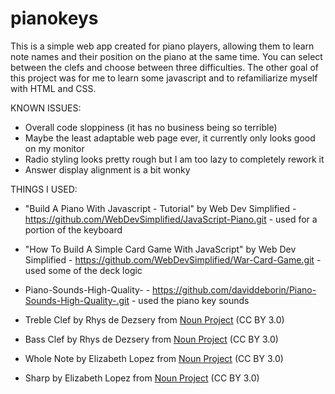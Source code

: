 # pianokeys

This is a simple web app created for piano players, allowing them to learn note names and their position on the piano at the same time. You can select between the clefs and choose between three difficulties. 
The other goal of this project was for me to learn some javascript and to refamiliarize myself with HTML and CSS.

KNOWN ISSUES:

- Overall code sloppiness (it has no business being so terrible)
- Maybe the least adaptable web page ever, it currently only looks good on my monitor
- Radio styling looks pretty rough but I am too lazy to completely rework it
- Answer display alignment is a bit wonky

THINGS I USED:

- "Build A Piano With Javascript - Tutorial" by Web Dev Simplified - https://github.com/WebDevSimplified/JavaScript-Piano.git - used for a portion of the keyboard
- "How To Build A Simple Card Game With JavaScript" by Web Dev Simplified - https://github.com/WebDevSimplified/War-Card-Game.git - used some of the deck logic
- Piano-Sounds-High-Quality- - https://github.com/daviddeborin/Piano-Sounds-High-Quality-.git - used the piano key sounds

- Treble Clef by Rhys de Dezsery from <a href="https://thenounproject.com/browse/icons/term/treble-clef/" target="_blank" title="Treble Clef Icons">Noun Project</a> (CC BY 3.0)
- Bass Clef by Rhys de Dezsery from <a href="https://thenounproject.com/browse/icons/term/bass-clef/" target="_blank" title="Bass Clef Icons">Noun Project</a> (CC BY 3.0)
- Whole Note by Elizabeth Lopez from <a href="https://thenounproject.com/browse/icons/term/whole-note/" target="_blank" title="Whole Note Icons">Noun Project</a> (CC BY 3.0)
- Sharp by Elizabeth Lopez from <a href="https://thenounproject.com/browse/icons/term/sharp/" target="_blank" title="Sharp Icons">Noun Project</a> (CC BY 3.0)

